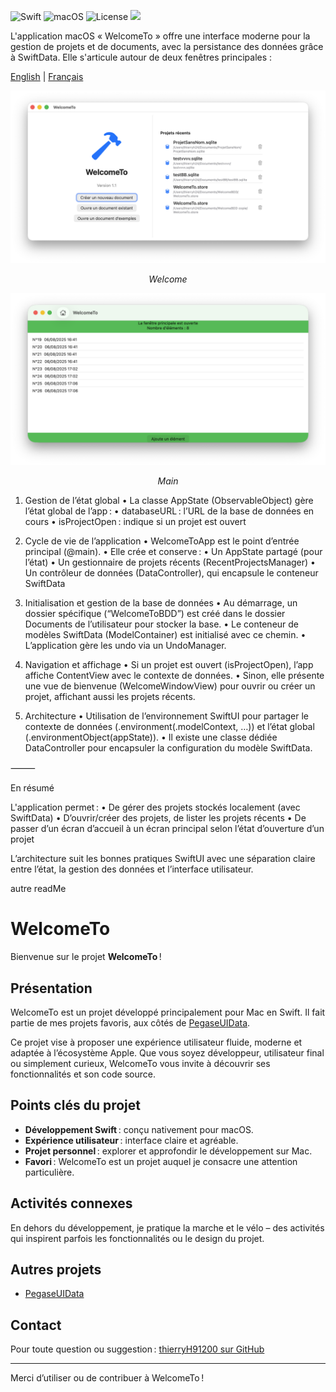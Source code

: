 

![Swift](https://img.shields.io/badge/Swift-5.7-orange) ![macOS](https://img.shields.io/badge/macOS-14-blue) ![License](https://img.shields.io/badge/License-MIT-green)
    <a href="https://github.com/thierryH91200/WelcomeTo/releases/latest" alt="Downloads">
          <img src="https://img.shields.io/github/downloads/thierryH91200/WelcomeTo/total.svg" /></a>

L'application macOS « WelcomeTo » offre une interface moderne pour la gestion de projets et de documents, avec la persistance des données grâce à SwiftData. Elle s'articule autour de deux fenêtres principales :

<a href="README.md">English</a> | <a href="README_fr.md">Français</a>


<p align="center">
<img src="Doc/Capture1.png" alt="Transactions">
<p align="center">
<em>Welcome</em>
</p>
</p>

<p align="center">
<img src="Doc/Capture2.png" alt="Transactions">
<p align="center">
<em>Main</em>
</p>
</p>

1. Gestion de l’état global
• La classe AppState (ObservableObject) gère l’état global de l’app :
   • databaseURL : l’URL de la base de données en cours
   • isProjectOpen : indique si un projet est ouvert

2. Cycle de vie de l’application
• WelcomeToApp est le point d’entrée principal (@main).
• Elle crée et conserve :
   • Un AppState partagé (pour l’état)
   • Un gestionnaire de projets récents (RecentProjectsManager)
   • Un contrôleur de données (DataController), qui encapsule le conteneur SwiftData

3. Initialisation et gestion de la base de données
• Au démarrage, un dossier spécifique (“WelcomeToBDD”) est créé dans le dossier Documents de l’utilisateur pour stocker la base.
• Le conteneur de modèles SwiftData (ModelContainer) est initialisé avec ce chemin.
• L’application gère les undo via un UndoManager.

4. Navigation et affichage
• Si un projet est ouvert (isProjectOpen), l’app affiche ContentView avec le contexte de données.
• Sinon, elle présente une vue de bienvenue (WelcomeWindowView) pour ouvrir ou créer un projet, affichant aussi les projets récents.

5. Architecture
• Utilisation de l’environnement SwiftUI pour partager le contexte de données (.environment(\.modelContext, …)) et l’état global (.environmentObject(appState)).
• Il existe une classe dédiée DataController pour encapsuler la configuration du modèle SwiftData.

⸻

En résumé

L'application permet :
• De gérer des projets stockés localement (avec SwiftData)
• D’ouvrir/créer des projets, de lister les projets récents
• De passer d’un écran d’accueil à un écran principal selon l’état d’ouverture d’un projet

L’architecture suit les bonnes pratiques SwiftUI avec une séparation claire entre l’état, la gestion des données et l’interface utilisateur.

autre readMe


# WelcomeTo

Bienvenue sur le projet **WelcomeTo** !

## Présentation

WelcomeTo est un projet développé principalement pour Mac en Swift. Il fait partie de mes projets favoris, aux côtés de [PegaseUIData](https://github.com/thierryH91200/PegaseUIData).

Ce projet vise à proposer une expérience utilisateur fluide, moderne et adaptée à l’écosystème Apple. Que vous soyez développeur, utilisateur final ou simplement curieux, WelcomeTo vous invite à découvrir ses fonctionnalités et son code source.

## Points clés du projet

- **Développement Swift** : conçu nativement pour macOS.
- **Expérience utilisateur** : interface claire et agréable.
- **Projet personnel** : explorer et approfondir le développement sur Mac.
- **Favori** : WelcomeTo est un projet auquel je consacre une attention particulière.

## Activités connexes

En dehors du développement, je pratique la marche et le vélo – des activités qui inspirent parfois les fonctionnalités ou le design du projet.

## Autres projets

- [PegaseUIData](https://github.com/thierryH91200/PegaseUIData)

## Contact

Pour toute question ou suggestion : [thierryH91200 sur GitHub](https://github.com/thierryH91200)

---

Merci d’utiliser ou de contribuer à WelcomeTo !
